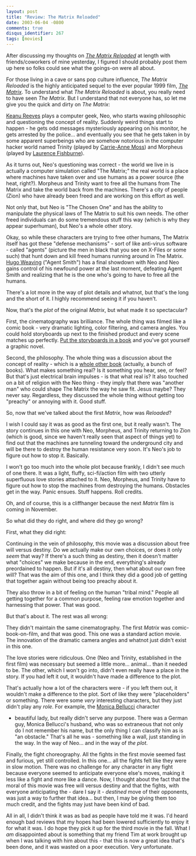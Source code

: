 ```yaml
---
layout: post
title: "Review: The Matrix Reloaded"
date: 2003-06-04 -0800
comments: true
disqus_identifier: 267
tags: [movies]
---
```

After discussing my thoughts on [*The Matrix
Reloaded*](http://us.imdb.com/Title?0234215) at length with
friends/coworkers of mine yesterday, I figured I should probably post
them up here so folks could see what the goings-on were all about.

 For those living in a cave or sans pop culture influence, *The Matrix
Reloaded* is the highly anticipated sequel to the ever popular 1999
film, [*The Matrix*](http://us.imdb.com/Title?0133093). To understand
what *The Matrix Reloaded* is about, you really need to have seen *The
Matrix*. But I understand that not everyone has, so let me give you the
quick and dirty on *The Matrix*:

 [Keanu Reeves](http://us.imdb.com/Name?Reeves,%20Keanu) plays a
computer geek, Neo, who starts waxing philosophic and questioning the
concept of reality. Suddenly weird things start to happen - he gets odd
messages mysteriously appearing on his monitor, he gets arrested by the
police... and eventually you see that he gets taken in by some apparent
superbeings who are somehow notorious in the computer hacker world named
Trinity (played by [Carrie-Anne
Moss](http://us.imdb.com/Name?Moss,%20Carrie-Anne)) and Morpheus (played
by [Laurence
Fishburne](http://us.imdb.com/Name?Fishburne,%20Laurence)).

 As it turns out, Neo's questioning was correct - the world we live in
is actually a computer simulation called "The Matrix;" the real world is
a place where machines have taken over and use humans as a power source
(the heat, right?). Morpheus and Trinity want to free all the humans
from The Matrix and take the world back from the machines. There's a
city of people (Zion) who have already been freed and are working on
this effort as well.

 Not only that, but Neo is "The Chosen One" and has the ability to
manipulate the physical laws of The Matrix to suit his own needs. The
other freed individuals can do some tremendous stuff this way (which is
why they appear superhuman), but Neo's a whole other story.

 Okay, so while these characters are trying to free other humans, The
Matrix itself has got these "defense mechanisms" - sort of like
anti-virus software - called "agents" (picture the men in black that you
see on X-Files or some such) that hunt down and kill freed humans
running around in The Matrix. [Hugo
Weaving](http://us.imdb.com/Name?Weaving,%20Hugo) ("Agent Smith") has a
final showdown with Neo and Neo gains control of his newfound power at
the last moment, defeating Agent Smith and realizing that he is the one
who's going to have to free all the humans.

 There's a lot more in the way of plot details and whatnot, but that's
the long and the short of it. I highly recommend seeing it if you
haven't.

 Now, that's the *plot* of the original *Matrix*, but what made it so
spectacular?

 First, the cinematography was brilliance. The whole thing was filmed
like a comic book - very dramatic lighting, color filtering, and camera
angles. You could hold storyboards up next to the finished product and
every scene matches up perfectly. [Put the storyboards in a
book](http://www.amazon.com/exec/obidos/ASIN/1557044058/mhsvortex) and
you've got yourself a graphic novel.

 Second, the philosophy. The whole thing was a discussion about the
concept of reality - which is a [whole other
book](http://www.amazon.com/exec/obidos/ASIN/081269502X/mhsvortex)
(actually, a bunch of books). What makes something real? Is it something
you hear, see, or feel? But that's just electrical brain impulses - is
that what real is? It also touched on a bit of religion with the Neo
thing - they imply that there was "another man" who could shape The
Matrix the way he saw fit. Jesus maybe? They never say. Regardless, they
discussed the whole thing without getting too "preachy" or annoying with
it. Good stuff.

 So, now that we've talked about the first *Matrix*, how was
*Reloaded*?

 I wish I could say it was as good as the first one, but it really
wasn't. The story continues in this one with Neo, Morpheus, and Trinity
returning to Zion (which is good, since we haven't really seen that
aspect of things yet) to find out that the machines are tunneling toward
the underground city and will be there to destroy the human resistance
very soon. It's Neo's job to figure out how to stop it. Basically.

 I won't go too much into the whole plot because frankly, I didn't see
much of one there. It was a light, fluffy, sci-fi/action film with two
utterly superfluous love stories attached to it. Neo, Morpheus, and
Trinity have to figure out how to stop the machines from destroying the
humans. Obstacles get in the way. Panic ensues. Stuff happens. Roll
credits.

 Oh, and of course, this is a cliffhanger because the next *Matrix* film
is coming in November.

 So what did they do right, and where did they go wrong?

 First, what they did right:

 Continuing in the vein of philosophy, this movie was a discussion about
free will versus destiny. Do we actually make our own choices, or does
it only *seem* that way? If there's a such thing as destiny, then it
doesn't matter what "choices" we make because in the end, everything's
already preordained to happen. But if it's all destiny, then what about
our own free will? That was the aim of this one, and I think they did a
good job of getting that together again without being too preachy about
it.

 They also throw in a bit of feeling on the human "tribal mind." People
all getting together for a common purpose, feeling raw emotion together
and harnessing that power. That was good.

 But that's about it. The rest was all wrong:

 They didn't maintain the same cinematography. The first *Matrix* was
comic-book-on-film, and that was good. This one was a standard action
movie. The innovation of the dramatic camera angles and whatnot just
didn't exist in this one.

 The love stories were ridiculous. One (Neo and Trinity, established in
the first film) was necessary but seemed a little more... animal... than
it needed to be. The other, which I won't go into, didn't even really
have a place in the story. If you had left it out, it wouldn't have made
a difference to the plot.

 That's actually how a lot of the characters were - if you left them
out, it wouldn't make a difference to the plot. Sort of like they were
"placeholders" or something. There were some *very* interesting
characters, but they just didn't play any *role*. For example, the
[Monica Bellucci](http://us.imdb.com/Name?Bellucci,%20Monica) character
- beautiful lady, but really didn't serve any purpose. There was a
German guy, Monica Bellucci's husband, who was so extraneous that not
only do I not remember his name, but the only thing I can classify him
as is "an obstacle." That's all he was - something like a wall, just
standing in the way. In the way of Neo... and in the way of *the plot*.

 Finally, the fight choreography. All the fights in the first movie
seemed fast and furious, yet still controlled. In this one... all the
fights felt like they were in slow motion. There was no challenge for
any character in any fight because everyone seemed to anticipate
everyone else's moves, making it less like a fight and more like a
dance. Now, I thought about the fact that the moral of this movie was
free will versus destiny and that the fights, with everyone anticipating
the - dare I say it - *destined* move of their opponents, was just a way
to further that idea... but then, I may be giving them too much credit,
and the fights may just have been kind of bad.

 All in all, I didn't think it was as bad as people have told me it was.
I'd heard enough bad reviews that my hopes had been lowered sufficiently
to enjoy it for what it was. I do hope they pick it up for the third
movie in the fall. What I *am* disappointed about is something that my
friend Tim at work brought up when I was talking with him about this -
that this is now a great idea that's been done, and it was wasted on a
poor execution. Very unfortunate.
